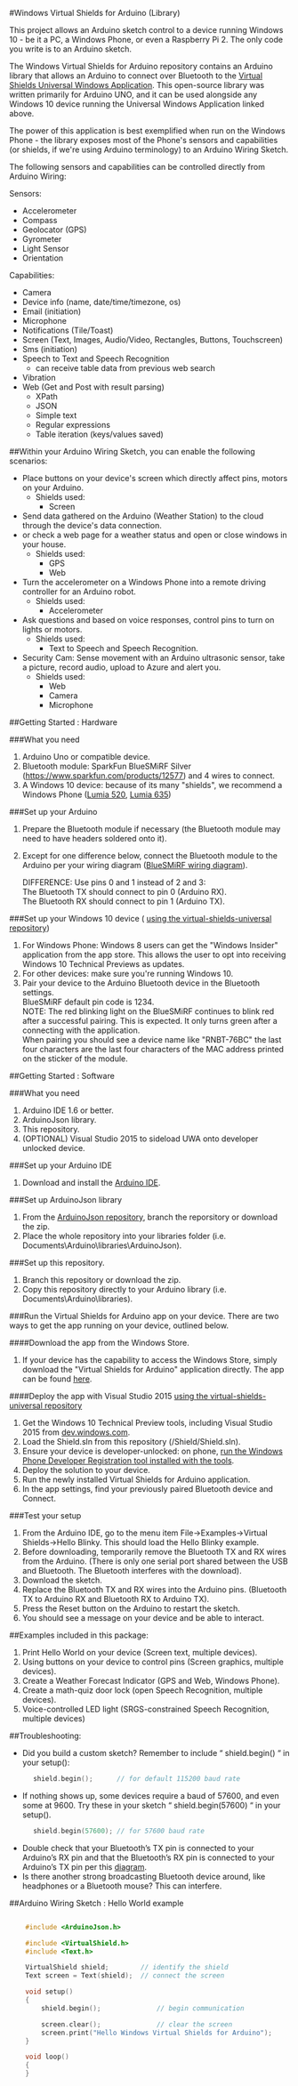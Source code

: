 ﻿

#Windows Virtual Shields for Arduino (Library)

This project allows an Arduino sketch control to a device running Windows 10 - be it a PC, a Windows Phone, or even a Raspberry Pi 2. The only code you write is to an Arduino sketch.

The Windows Virtual Shields for Arduino repository contains an Arduino library that allows an Arduino to connect over Bluetooth to the [Virtual Shields Universal Windows Application](https://github.com/ms-iot/virtual-shields-universal).  This open-source library was written primarily for Arduino UNO, and it can be used alongside any Windows 10 device running the Universal Windows Application linked above.

The power of this application is best exemplified when run on the Windows Phone - the library exposes most of the Phone's sensors and capabilities (or shields, if we're using Arduino terminology) to an Arduino Wiring Sketch.

The following sensors and capabilities can be controlled directly from Arduino Wiring:

Sensors:
* Accelerometer
* Compass
* Geolocator (GPS)
* Gyrometer
* Light Sensor
* Orientation
 
Capabilities:
* Camera
* Device info (name, date/time/timezone, os)
* Email (initiation)
* Microphone
* Notifications (Tile/Toast)
* Screen (Text, Images, Audio/Video, Rectangles, Buttons, Touchscreen)
* Sms (initiation)
* Speech to Text and Speech Recognition
  * can receive table data from previous web search 
* Vibration
* Web (Get and Post with result parsing)
  * XPath
  * JSON
  * Simple text
  * Regular expressions
  * Table iteration (keys/values saved)

##Within your Arduino Wiring Sketch, you can enable the following scenarios:

* Place buttons on your device's screen which directly affect pins, motors on your Arduino.
  * Shields used:
     * Screen 
* Send data gathered on the Arduino (Weather Station) to the cloud through the device's data connection.
* or check a web page for a weather status and open or close windows in your house. 
  * Shields used:
     * GPS
     * Web 
* Turn the accelerometer on a Windows Phone into a remote driving controller for an Arduino robot.
  * Shields used:
     * Accelerometer 
* Ask questions and based on voice responses, control pins to turn on lights or motors.
  * Shields used:
     * Text to Speech and Speech Recognition. 
* Security Cam: Sense movement with an Arduino ultrasonic sensor, take a picture, record audio, upload to Azure and alert you.
  * Shields used:
     * Web
     * Camera
     * Microphone 

##Getting Started : Hardware

###What you need
 1. Arduino Uno or compatible device.
 2. Bluetooth module: SparkFun BlueSMiRF Silver (https://www.sparkfun.com/products/12577) and 4 wires to connect.
 3. A Windows 10 device: because of its many "shields", we recommend a Windows Phone ([Lumia 520](http://www.microsoft.com/en-us/mobile/phone/lumia520/), [Lumia 635](http://www.microsoft.com/en-us/mobile/phone/lumia635/))

###Set up your Arduino
 1. Prepare the Bluetooth module if necessary (the Bluetooth module may need to have headers soldered onto it).
 2. Except for one difference below, connect the Bluetooth module to the Arduino per your wiring diagram ([BlueSMiRF wiring diagram](https://learn.sparkfun.com/tutorials/using-the-bluesmirf/hardware-hookup)).
    
    DIFFERENCE: Use pins 0 and 1 instead of 2 and 3:  
        The Bluetooth TX should connect to pin 0 (Arduino RX).  
        The Bluetooth RX should connect to pin 1 (Arduino TX).  

###Set up your Windows 10 device ( [using the virtual-shields-universal repository](https://github.com/ms-iot/virtual-shields-universal))
 1. For Windows Phone: Windows 8 users can get the "Windows Insider" application from the app store. This allows the user to opt into receiving Windows 10 Technical Previews as updates.
 2. For other devices: make sure you're running Windows 10.
 3. Pair your device to the Arduino Bluetooth device in the Bluetooth settings.  
    BlueSMiRF default pin code is 1234.  
    NOTE: The red blinking light on the BlueSMiRF continues to blink red after a successful pairing. This is expected. It only turns green after a connecting with the application.  
    When pairing you should see a device name like "RNBT-76BC" the last four characters are the last four characters of the MAC address printed on the sticker of the module.  

##Getting Started : Software

###What you need
 1. Arduino IDE 1.6 or better.
 2. ArduinoJson library.
 3. This repository.
 4. (OPTIONAL) Visual Studio 2015 to sideload UWA onto developer unlocked device.

###Set up your Arduino IDE
 1. Download and install the [Arduino IDE](http://www.arduino.cc/en/Main/Software).

###Set up ArduinoJson library
 1. From the [ArduinoJson repository](https://github.com/bblanchon/ArduinoJson), branch the reporsitory or download the zip.
 2. Place the whole repository into your libraries folder (i.e. Documents\Arduino\libraries\ArduinoJson\).

###Set up this repository.
 1. Branch this repository or download the zip.
 2.	Copy this repository directly to your Arduino library (i.e. Documents\Arduino\libraries\).

###Run the Virtual Shields for Arduino app on your device.
There are two ways to get the app running on your device, outlined below.

####Download the app from the Windows Store.
1. If your device has the capability to access the Windows Store, simply download the "Virtual Shields for Arduino" application directly.  The app can be found [here](https://www.microsoft.com/store/apps/9nblgggz0mld).

####Deploy the app with Visual Studio 2015 [using the virtual-shields-universal repository](https://github.com/ms-iot/virtual-shields-universal)
 1. Get the Windows 10 Technical Preview tools, including Visual Studio 2015 from [dev.windows.com](https://dev.windows.com/en-us/windows-10-developer-preview-tools).
 2. Load the Shield.sln from this repository (<repository>/Shield/Shield.sln).
 3. Ensure your device is developer-unlocked: on phone, [run the Windows Phone Developer Registration tool installed with the tools](https://msdn.microsoft.com/en-us/library/windows/apps/dn614128.aspx). 
 4. Deploy the solution to your device.
 5. Run the newly installed Virtual Shields for Arduino application.
 6. In the app settings, find your previously paired Bluetooth device and Connect.

###Test your setup
 1. From the Arduino IDE, go to the menu item File->Examples->Virtual Shields->Hello Blinky. This should load the Hello Blinky example.
 2. Before downloading, temporarily remove the Bluetooth TX and RX wires from the Arduino. (There is only one serial port shared between the USB and Bluetooth. The Bluetooth interferes with the download).
 3. Download the sketch.
 4. Replace the Bluetooth TX and RX wires into the Arduino pins. (Bluetooth TX to Arduino RX and Bluetooth RX to Arduino TX).
 5. Press the Reset button on the Arduino to restart the sketch.
 6. You should see a message on your device and be able to interact.

##Examples included in this package:
 1. Print Hello World on your device (Screen text, multiple devices).
 2. Using buttons on your device to control pins (Screen graphics, multiple devices).
 3. Create a Weather Forecast Indicator (GPS and Web, Windows Phone).
 4. Create a math-quiz door lock (open Speech Recognition, multiple devices).
 5. Voice-controlled LED light (SRGS-constrained Speech Recognition, multiple devices)

##Troubleshooting:
*	Did you build a custom sketch? Remember to include “ shield.begin() “ in your setup():

```c++
      shield.begin();      // for default 115200 baud rate
```

*	If nothing shows up, some devices require a baud of 57600, and even some at 9600. Try these in your sketch “ shield.begin(57600) “ in your setup().

```c++
      shield.begin(57600); // for 57600 baud rate
```

*	Double check that your Bluetooth’s TX pin is connected to your Arduino’s RX pin and that the Bluetooth’s RX pin is connected to your Arduino’s TX pin per this [diagram](https://learn.sparkfun.com/tutorials/using-the-bluesmirf/hardware-hookup).
*	Is there another strong broadcasting Bluetooth device around, like headphones or a Bluetooth mouse? This can interfere.

##Arduino Wiring Sketch : Hello World example

```c++

    #include <ArduinoJson.h>

    #include <VirtualShield.h>
    #include <Text.h>

    VirtualShield shield;        // identify the shield
    Text screen = Text(shield);  // connect the screen

    void setup()
    {
	    shield.begin();              // begin communication

	    screen.clear();              // clear the screen
	    screen.print("Hello Windows Virtual Shields for Arduino");	 
    }

    void loop()
    {
    }
```
